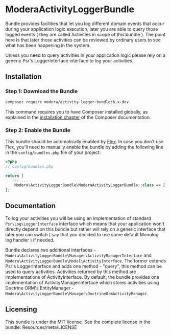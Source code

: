 # ModeraActivityLoggerBundle

Bundle provides facilities that let you log different domain events that occur during your application logic execution,
later you are able to query those logged events ( they are called Activities in scope of this bundle ). The point
here is that later those activities can be reviewed by ordinary users to see what has been happening in the system.

Unless you need to query activities in your application logic please rely on a generic Psr's LoggerInterface interface
to log your activities.

## Installation

### Step 1: Download the Bundle

``` bash
composer require modera/activity-logger-bundle:6.x-dev
```

This command requires you to have Composer installed globally, as explained
in the [installation chapter](https://getcomposer.org/doc/00-intro.md) of the Composer documentation.

### Step 2: Enable the Bundle

This bundle should be automatically enabled by [Flex](https://symfony.com/doc/current/setup/flex.html).
In case you don't use Flex, you'll need to manually enable the bundle by
adding the following line in the `config/bundles.php` file of your project:

``` php
<?php
// config/bundles.php

return [
    // ...
    Modera\ActivityLoggerBundle\ModeraActivityLoggerBundle::class => ['all' => true],
];
```

## Documentation

To log your activities you will be using an implementation of standard `Psr\Log\LoggerInterface` interface which
means that your application won't directly depend on this bundle but rather will rely on a generic interface that later
you can switch ( say that you decided to use some default Monolog log handler ) if needed.

Bundle declares two additional interfaces - `Modera\ActivityLoggerBundle\Manager\ActivityManagerInterface` and
`Modera\ActivityLoggerBundle\Model\ActivityInterface`. The former extends Psr's LoggerInterface and adds one method -
"query", this method can be used to query activities. Activities returned by this method are implementations of
ActivityInterface. By default, the bundle provides one implementation of ActivityManagerInterface which stores activities
using Doctrine ORM's EntityManager - `Modera\ActivityLoggerBundle\Manager\DoctrineOrmActivityManager`.

## Licensing

This bundle is under the MIT license. See the complete license in the bundle:
Resources/meta/LICENSE
